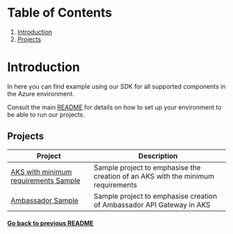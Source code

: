 # Table of Contents
1. [Introduction](#introduction)
2. [Projects](#projects)
# Introduction

In here you can find example using our SDK for all supported components in the Azure environment.

Consult the main [README](../README.md) for details on how to set up your environment to be able to run our projects.

## Projects

| Project                                                                 	| Description                                                                      	|
|-------------------------------------------------------------------------	|----------------------------------------------------------------------------------	|
| [ AKS with minimum requirements Sample ]( ./aks-minimum-sample/ )       	| Sample project to emphasise the creation of an AKS with the minimum requirements 	|
| [ Ambassador Sample ]( ./ambassador-sample/ ) 	                          | Sample project to emphasise creation of Ambassador API Gateway in AKS           	|

#### [Go back to previous README](../README.md)
